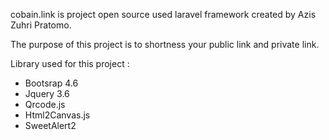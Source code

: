 cobain.link is project open source used laravel framework created by Azis Zuhri Pratomo.

The purpose of this project is to shortness your public link and private link.

Library used for this project :
- Bootsrap 4.6
- Jquery 3.6
- Qrcode.js
- Html2Canvas.js
- SweetAlert2

